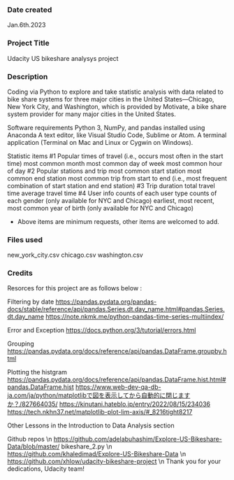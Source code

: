 ### Date created
Jan.6th.2023

### Project Title
Udacity US bikeshare analysys project

### Description
Coding via Python to explore and take statistic analysis with data related to bike share systems for three major cities in the United States—Chicago, New York City, and Washington, which is provided by Motivate, a bike share system provider for many major cities in the United States.

Software requirements
  Python 3, NumPy, and pandas installed using Anaconda
  A text editor, like Visual Studio Code, Sublime or Atom.
  A terminal application (Terminal on Mac and Linux or Cygwin on Windows).

Statistic items
#1 Popular times of travel (i.e., occurs most often in the start time)
  most common month
  most common day of week
  most common hour of day
#2 Popular stations and trip
  most common start station
  most common end station
  most common trip from start to end (i.e., most frequent combination of start station and end station)
#3 Trip duration
  total travel time
  average travel time
#4 User info
  counts of each user type
  counts of each gender (only available for NYC and Chicago)
  earliest, most recent, most common year of birth (only available for NYC and Chicago)
* Above items are minimum requests, other items are welcomed to add.

### Files used
new_york_city.csv
chicago.csv
washington.csv

### Credits
Resorces for this project are as follows below : 

Filtering by date
 https://pandas.pydata.org/pandas-docs/stable/reference/api/pandas.Series.dt.day_name.html#pandas.Series.dt.day_name
 https://note.nkmk.me/python-pandas-time-series-multiindex/

Error and Exception
 https://docs.python.org/3/tutorial/errors.html

Grouping
 https://pandas.pydata.org/docs/reference/api/pandas.DataFrame.groupby.html

Plotting the histgram
 https://pandas.pydata.org/docs/reference/api/pandas.DataFrame.hist.html#pandas.DataFrame.hist
 https://www.web-dev-qa-db-ja.com/ja/python/matplotlibで図を表示してから自動的に閉じますか？/827664035/
 https://kinutani.hateblo.jp/entry/2022/08/15/234036
 https://tech.nkhn37.net/matplotlib-plot-lim-axis/#_8216tight8217

Other
 Lessons in the Introduction to Data Analysis section 

Github repos \n
 https://github.com/adelabuhashim/Explore-US-Bikeshare-Data/blob/master/ bikeshare_2.py \n
 https://github.com/khaledimad/Explore-US-Bikeshare-Data \n
 https://github.com/xhlow/udacity-bikeshare-project \n
 Thank you for your dedications, Udacity team!
